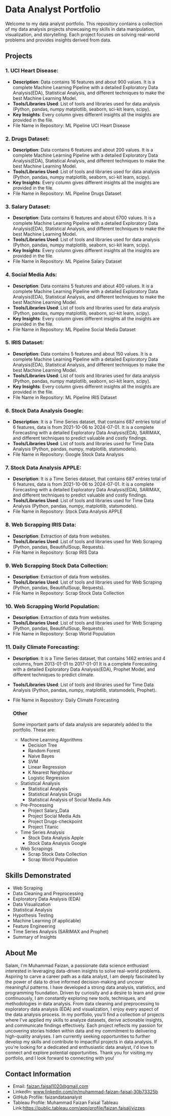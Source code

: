 # Data Analyst Portfolio
Welcome to my data analyst portfolio. This repository contains a collection of my data analysis projects showcasing my skills in data manipulation, visualization, and storytelling. Each project focuses on solving real-world problems and provides insights derived from data.

## Projects
### 1. UCI Heart Disease:
- **Description**: Data contains 16 features and about 900 values. It is a complete Machine Learning Pipeline with a detailed Exploratory Data Analysis(EDA), Statistical Analysis, and different techniques to make the best Machine Learning Model.
- **Tools/Libraries Used**: List of tools and libraries used for data analysis (Python, pandas, numpy matplotlib, seaborn, sci-kit learn, scipy).
- **Key Insights**: Every column gives different insights all the insights are provided in the file.
- File Name in Repository: ML Pipeline UCI Heart Disease
### 2. Drugs Dataset:
- **Description**: Data contains 6 features and about 200 values. It is a complete Machine Learning Pipeline with a detailed Exploratory Data Analysis(EDA), Statistical Analysis, and different techniques to make the best Machine Learning Model.
- **Tools/Libraries Used**: List of tools and libraries used for data analysis (Python, pandas, numpy matplotlib, seaborn, sci-kit learn, scipy).
- **Key Insights**: Every column gives different insights all the insights are provided in the file.
- File Name in Repository: ML Pipeline Drugs Dataset
### 3. Salary Dataset:
- **Description**: Data contains 6 features and about 6700 values. It is a complete Machine Learning Pipeline with a detailed Exploratory Data Analysis(EDA), Statistical Analysis, and different techniques to make the best Machine Learning Model.
- **Tools/Libraries Used**: List of tools and libraries used for data analysis (Python, pandas, numpy matplotlib, seaborn, sci-kit learn, scipy).
- **Key Insights**: Every column gives different insights all the insights are provided in the file.
- File Name in Repository: ML Pipeline Salary Dataset
### 4. Social Media Ads:
- **Description**: Data contains 5 features and about 400 values. It is a complete Machine Learning Pipeline with a detailed Exploratory Data Analysis(EDA), Statistical Analysis, and different techniques to make the best Machine Learning Model.
- **Tools/Libraries Used**: List of tools and libraries used for data analysis (Python, pandas, numpy matplotlib, seaborn, sci-kit learn, scipy).
- **Key Insights**: Every column gives different insights all the insights are provided in the file.
- File Name in Repository: ML Pipeline Social Media Dataset
### 5. IRIS Dataset:
- **Description**: Data contains 5 features and about 150 values. It is a complete Machine Learning Pipeline with a detailed Exploratory Data Analysis(EDA), Statistical Analysis, and different techniques to make the best Machine Learning Model.
- **Tools/Libraries Used**: List of tools and libraries used for data analysis (Python, pandas, numpy matplotlib, seaborn, sci-kit learn, scipy).
- **Key Insights**: Every column gives different insights all the insights are provided in the file.
- File Name in Repository: ML Pipeline IRIS Dataset
### 6. Stock Data Analysis Google:
- **Description**: It is a Time Series dataset, that contains 687 entries total of 6 features, data is from 2021-10-06 to 2024-07-01. It is a complete Forecasting with a detailed Exploratory Data Analysis(EDA), SARIMAX, and different techniques to predict valuable and costly findings.
- **Tools/Libraries Used**: List of tools and libraries used for Time Data Analysis (Python, pandas, numpy, matplotlib, statsmodels).
- File Name in Repository: Google Stock Data Analysis
### 7. Stock Data Analysis APPLE: 
- **Description**: It is a Time Series dataset, that contains 687 entries total of 6 features, data is from 2021-10-06 to 2024-07-01. It is a complete Forecasting with a detailed Exploratory Data Analysis(EDA), SARIMAX, and different techniques to predict valuable and costly findings.
- **Tools/Libraries Used**: List of tools and libraries used for Time Data Analysis (Python, pandas, numpy, matplotlib, statsmodels).
- File Name in Repository: Stock Data Analysis APPLE
### 8. Web Scrapping IRIS Data: 
- **Description**: Extraction of data from websites.
- **Tools/Libraries Used**: List of tools and libraries used for Web Scraping (Python, pandas, BeautifulSoup, Requests).
- File Name in Repository: Scrap IRIS Data
### 9. Web Scrapping Stock Data Collection: 
- **Description**: Extraction of data from websites.
- **Tools/Libraries Used**: List of tools and libraries used for Web Scraping (Python, pandas, BeautifulSoup, Requests).
- File Name in Repository: Scrap Stock Data Collection
### 10. Web Scrapping World Population: 
- **Description**: Extraction of data from websites.
- **Tools/Libraries Used**: List of tools and libraries used for Web Scraping (Python, pandas, BeautifulSoup, Requests).
- File Name in Repository: Scrap World Population
### 11. Daily Climate Forecasting: 
- **Description**: It is a Time Series dataset, that contains 1462 entries and 4 columns, from 2013-01-01 to 2017-01-01 It is a complete Forecasting with a detailed Exploratory Data Analysis(EDA), Prophet Model, and different techniques to predict climate.
- **Tools/Libraries Used**: List of tools and libraries used for Time Data Analysis (Python, pandas, numpy, matplotlib, statsmodels, Prophet).
- File Name in Repository: Daily Climate Forecasting

  ### Other
  Some important parts of data analysis are separately added to the portfolio. These are:
  - Machine Learning Algorithms
    * Decision Tree
    * Random Forest
    * Naive Bayes
    * SVM
    * Linear Regression
    * K Nearest Neighbour
    * Logistic Regression 
  - Statistical Analysis
    * Statistical Analysis
    * Statistical Analysis Drugs
    * Statistical Analysis of Social Media Ads
  - Pre-Processing
    * Project Salary_Data
    * Project Social Media Ads
    * Project Drugs-checkpoint
    * Project Titanic
  - Time Series Analysis
    * Stock Data Analysis Apple
    * Stock Data Analysis Google
  - Web Scrapings
    * Scrap Stock Data Collection
    * Scrap World Population

## Skills Demonstrated 
- Web Scraping 
- Data Cleaning and Preprocessing
- Exploratory Data Analysis (EDA)
- Data Visualization
- Statistical Analysis
- Hypothesis Testing
- Machine Learning (if applicable)
- Feature Engineering
- Time Series Analysis (SARIMAX and Prophet)
- Summary of Insights

## About Me
Salam,
I'm Muhammad Faizan, a passionate data science enthusiast interested in leveraging data-driven insights to solve real-world problems. Aspiring to carve a career path as a data analyst, I am deeply fascinated by the power of data to drive informed decision-making and uncover meaningful patterns. I have developed a strong data analysis, statistics, and programming foundation.
Driven by curiosity and a desire to learn and grow continuously, I am constantly exploring new tools, techniques, and methodologies in data analysis. From data cleaning and preprocessing to exploratory data analysis (EDA) and visualization, I enjoy every aspect of the data analysis process.
In my portfolio, you'll find a collection of projects where I've applied my skills to analyze datasets, derive actionable insights, and communicate findings effectively. Each project reflects my passion for uncovering stories hidden within data and my commitment to delivering high-quality analyses.
I am currently seeking opportunities to further develop my skills and contribute to impactful projects in data analysis. If you're looking for a dedicated and enthusiastic data analyst, I'd love to connect and explore potential opportunities.
Thank you for visiting my portfolio, and I look forward to connecting with you!

## Contact Information
- Email: faizan.faisal1020@gmail.com
- LinkedIn: www.linkedin.com/in/muhammad-faizan-faisal-30b73325b
- GitHub Profile: faizandataanalyst
- Tableau Profile: Muhammad Faizan Faisal
          Tableau Link:https://public.tableau.com/app/profile/faizan.faisal/vizzes
